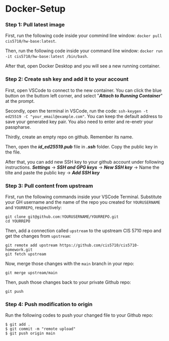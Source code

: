 # Docker-Setup
### Step 1: Pull latest image 
First, run the following code inside your commind line window: `docker pull cis5710/hw-base:latest`.
    
Then, run the following code inside your command line window: `docker run -it cis5710/hw-base:latest /bin/bash`.

After that, open Docker Desktop and you will see a new running container.

### Step 2: Create ssh key and add it to your account 
First, open VSCode to connect to the new container. You can click the blue button on the buttom left corner, and select "***Attach to Running Container***" at the prompt.   

Secondly, open the terminal in VSCode, run the code: `ssh-keygen -t ed25519 -C "your_email@example.com"`. You can keep the default address to save your generated key pair. You also need to enter
and re-enetr your passpharse.

Thirdly, create an empty repo on github. Remember its name.

Then, open the ***id_ed25519.pub*** file in ***.ssh*** folder. Copy the public key in the file.

After that, you can add new SSH key to your github account under following instructions. 
***Settings*** -> ***SSH and GPG keys*** -> ***New SSH key*** -> Name the tilte and paste the public key -> ***Add SSH key***

### Step 3: Pull content from upstream
First, run the following commands inside your VSCode Terminal. Substitute your GH username and the name of the repo you created for `YOURUSERNAME` and `YOURREPO`, respectively:
```
git clone git@github.com:YOURUSERNAME/YOURREPO.git
cd YOURREPO
```
Then, add a connection called `upstream` to the upstream CIS 5710 repo and get the changes from `upstream`:
```
git remote add upstream https://github.com/cis5710/cis5710-homework.git
git fetch upstream
```
Now, merge those changes with the `main` branch in your repo:
```
git merge upstream/main
```
Then, push those changes back to your private Github repo:
```
git push
```

### Step 4: Push modification to origin
Run the following codes to push your changed file to your Github repo:
```
$ git add .
$ git commit -m "remote upload"
$ git push origin main
```

